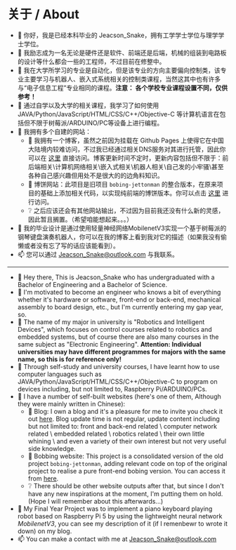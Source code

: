 # 关于 / About

- 👋 你好，我是已经本科毕业的 Jeacson_Snake，拥有工学学士学位与理学学士学位。
- 🌱 我励志成为一名无论是硬件还是软件、前端还是后端，机械的组装到电路板的设计等什么都会一些的工程师，不过目前在修整中。
- 🎨 我在大学所学习的专业是自动化，但是该专业的方向主要偏向控制类，该专业主要学习与机器人、嵌入式系统相关的控制类课程，当然这其中也有许多与“电子信息工程”专业相同的课程。**注意： 各个学校专业课程设置不同，仅供参考！**
- 💬 通过自学以及大学的相关课程，我学习了如何使用JAVA/Python/JavaScript/HTML/CSS/C++/Objective-C 等计算机语言在包括但不限于树莓派/ARDUINO/PC等设备上进行编程。
- 🤔 我拥有多个自建的网站：
  - 📝 我拥有一个博客，虽然之前因为挂载在 Github Pages 上使得它在中国大陆境内较难访问，不过我已经通过相关DNS服务对其进行托管，因此你可以在 [这里](https://blog.jeacsonsnake.com/) 直接访问。博客更新时间不定时，更新内容包括但不限于：前后端相关\计算机网络相关\嵌入式相关\机器人相关\自己发的小牢骚\甚至各种自己感兴趣但用处不是很大的的边角料知识。
  - 🎲 博饼网站：此项目是旧项目 `bobing-jettonman` 的整合版本，在原来项目的基础上添加相关代码，以实现纯前端的博饼版本。你可以点击 [这里](https://bobing.jeacsonsnake.com/) 进行访问。
  - ❔ 之后应该还会有其他网站输出，不过因为目前我还没有什么新的灵感，因此暂且搁置。（希望咱能想起来。。。）
- 🤪 我的毕业设计是通过使用轻量神经网络MobilenetV3实现一个基于树莓派的钢琴键盘演奏机器人，你可以在我的博客上看到我对它的描述（如果我没有偷懒或者没有忘了写的话应该能看到）。
- 📫 您可以通过 Jeacson_Snake@outlook.com 与我联系。
---
- 👋 Hey there, This is Jeacson_Snake who has undergraduated with a Bachelor of Engineering and a Bachelor of Science.
- 🌱 I'm motivated to become an engineer who knows a bit of everything whether it's hardware or software, front-end or back-end, mechanical assembly to board design, etc., but I'm currently entering my gap year, so.
- 🎨 The name of my major in university is "Robotics and Intelligent Devices", which focuses on control courses related to robotics and embedded systems, but of course there are also many courses in the same subject as "Electronic Engineering". **Attention: Individual universities may have different programmes for majors with the same name, so this is for reference only!**
- 💬 Through self-study and university courses, I have learnt how to use computer languages such as JAVA/Python/JavaScript/HTML/CSS/C++/Objective-C to program on devices including, but not limited to, Raspberry Pi/ARDUINO/PCs.
- 🤔 I have a number of self-built websites (here's one of them, Although they were mainly written in Chinese): 
  - 📝 Blog: I own a blog and it's a pleasure for me to invite you check it out [here](https://blog.jeacsonsnake.com/). Blog update time is not regular, update content including but not limited to: front and back-end related \ computer network related \ embedded related \ robotics related \ their own little whining \ and even a variety of their own interest but not very useful side knowledge.
  - 🎲 Bobbing website: This project is a consolidated version of the old project `bobing-jettonman`, adding relevant code on top of the original project to realise a pure front-end bobing version. You can access it from [here](https://bobing.jeacsonsnake.com/).
  - ❔ There should be other website outputs after that, but since I don't have any new inspirations at the moment, I'm putting them on hold. (Hope I will remember about this afterwards...)
- 🤪 My Final Year Project was to implement a piano keyboard playing robot based on Raspberry Pi 5 by using the lightweight neural network *MobilenetV3*, you can see my description of it (if I remenbewr to wrote it down) on my blog.
- 📫 You can make a contact with me at Jeacson_Snake@outlook.com

<!---
JeacsonSnake/JeacsonSnake is a ✨ special ✨ repository because its `README.md` (this file) appears on your GitHub profile.
You can click the Preview link to take a look at your changes.
--->
